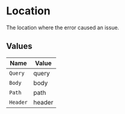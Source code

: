 # Location

The location where the error caused an issue.


## Values

| Name     | Value    |
| -------- | -------- |
| `Query`  | query    |
| `Body`   | body     |
| `Path`   | path     |
| `Header` | header   |